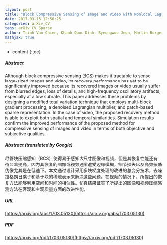 ```yaml
---
layout: post
title: "Block Compressive Sensing of Image and Video with Nonlocal Lagrangian Multiplier and Patch-based Sparse Representation"
date: 2017-03-15 12:56:25
categories: arXiv_CV
tags: arXiv_CV Sparse
author: Trinh Van Chien, Khanh Quoc Dinh, Byeungwoo Jeon, Martin Burger
mathjax: true
---
```


* content
{:toc}

##### Abstract
Although block compressive sensing (BCS) makes it tractable to sense large-sized images and video, its recovery performance has yet to be significantly improved because its recovered images or video usually suffer from blurred edges, loss of details, and high-frequency oscillatory artifacts, especially at a low subrate. This paper addresses these problems by designing a modified total variation technique that employs multi-block gradient processing, a denoised Lagrangian multiplier, and patch-based sparse representation. In the case of video, the proposed recovery method is able to exploit both spatial and temporal similarities. Simulation results confirm the improved performance of the proposed method for compressive sensing of images and video in terms of both objective and subjective qualities.

##### Abstract (translated by Google)
尽管块压缩感知（BCS）使得易于感知大尺寸图像和视频，但是其恢复性能还有待显着提高，因为其恢复的图像或视频通常遭受边缘模糊，细节损失以及高频振荡伪像尤其是在低速下。本文通过设计采用多块梯度处理的改进的总变分技术，去噪拉格朗日乘子和基于块的稀疏表示来解决这些问题。在视频的情况下，所提出的恢复方法能够利用空间和时间的相似性。仿真结果证实了所提出的图像和视频压缩感测方法在客观和主观质量方面的改进性能。

##### URL
[https://arxiv.org/abs/1703.05130](https://arxiv.org/abs/1703.05130)

##### PDF
[https://arxiv.org/pdf/1703.05130](https://arxiv.org/pdf/1703.05130)

